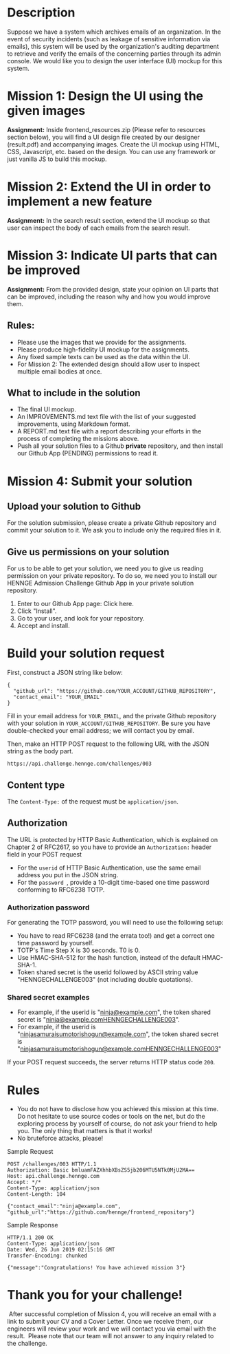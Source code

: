 # Description
Suppose we have a system which archives emails of an organization. In the event of security incidents (such as leakage of sensitive information via emails), this system will be used by the organization's auditing department to retrieve and verify the emails of the concerning parties through its admin console. We would like you to design the user interface (UI) mockup for this system.

# Mission 1: Design the UI using the given images

**Assignment:** Inside frontend_resources.zip (Please refer to resources section below), you will find a UI design file created by our designer (result.pdf) and accompanying images. Create the UI mockup using HTML, CSS, Javascript, etc. based on the design. You can use any framework or just vanilla JS to build this mockup.

# Mission 2: Extend the UI in order to implement a new feature

**Assignment:** In the search result section, extend the UI mockup so that user can inspect the body of each emails from the search result.

# Mission 3: Indicate UI parts that can be improved

**Assignment:** From the provided design, state your opinion on UI parts that can be improved, including the reason why and how you would improve them.

## **Rules:**

* Please use the images that we provide for the assignments.
* Please produce high-fidelity UI mockup for the assignments.
* Any fixed sample texts can be used as the data within the UI.
* For Mission 2: The extended design should allow user to inspect multiple email bodies at once.

## **What to include in the solution**

* The final UI mockup.
* An IMPROVEMENTS.md text file with the list of your suggested improvements, using Markdown format.
* A REPORT.md text file with a report describing your efforts in the process of completing the missions above.
* Push all your solution files to a Github **private** repository, and then install our Github App (PENDING) permissions to read it.

# Mission 4: Submit your solution

## Upload your solution to Github

For the solution submission, please create a private Github repository and commit your solution to it. We ask you to include only the required files in it.

## Give us permissions on your solution

For us to be able to get your solution, we need you to give us reading permission on your private repository. To do so, we need you to install our HENNGE Admission Challenge Github App in your private solution repository.

1. Enter to our Github App page: Click here.
2. Click "Install".
3. Go to your user, and look for your repository.
4. Accept and install.

# Build your solution request

First, construct a JSON string like below:

```
{
  "github_url": "https://github.com/YOUR_ACCOUNT/GITHUB_REPOSITORY",
  "contact_email": "YOUR_EMAIL"
}
```

Fill in your email address for `YOUR_EMAIL`, and the private Github repository with your solution in `YOUR_ACCOUNT/GITHUB_REPOSITORY`. Be sure you have double-checked your email address; we will contact you by email.

Then, make an HTTP POST request to the following URL with the JSON string as the body part.

`https://api.challenge.hennge.com/challenges/003`

## **Content type**

The `Content-Type:` of the request must be `application/json`.

## **Authorization**

The URL is protected by HTTP Basic Authentication, which is explained on Chapter 2 of RFC2617, so you have to provide an `Authorization:` header field in your POST request

* For the `userid` of HTTP Basic Authentication, use the same email address you put in the JSON string.
* For the  `password `, provide a 10-digit time-based one time password conforming to RFC6238 TOTP.

### Authorization password

For generating the TOTP password, you will need to use the following setup:

* You have to read RFC6238 (and the errata too!) and get a correct one time password by yourself.
* TOTP's Time Step X is 30 seconds. T0 is 0.
* Use HMAC-SHA-512 for the hash function, instead of the default HMAC-SHA-1.
* Token shared secret is the userid followed by ASCII string value "HENNGECHALLENGE003" (not including double quotations).

### Shared secret examples

* For example, if the userid is "ninja@example.com", the token shared secret is "ninja@example.comHENNGECHALLENGE003".
* For example, if the userid is "ninjasamuraisumotorishogun@example.com", the token shared secret is "ninjasamuraisumotorishogun@example.comHENNGECHALLENGE003"

If your POST request succeeds, the server returns HTTP status code `200`.

# Rules

* You do not have to disclose how you achieved this mission at this time. Do not hesitate to use source codes or tools on the net, but do the exploring process by yourself of course, do not ask your friend to help you. The only thing that matters is that it works!
* No bruteforce attacks, please!

Sample Request

```
POST /challenges/003 HTTP/1.1
Authorization: Basic bmluamFAZXhhbXBsZS5jb206MTU5NTk0MjU2MA==
Host: api.challenge.hennge.com
Accept: */*
Content-Type: application/json
Content-Length: 104

{"contact_email":"ninja@example.com", "github_url":"https://github.com/hennge/frontend_repository"}
```

Sample Response

```
HTTP/1.1 200 OK
Content-Type: application/json
Date: Wed, 26 Jun 2019 02:15:16 GMT
Transfer-Encoding: chunked

{"message":"Congratulations! You have achieved mission 3"}
```

# Thank you for your challenge!

​ After successful completion of Mission 4, you will receive an email with a link to submit your CV and a Cover Letter. Once we receive them, our engineers will review your work and we will contact you via email with the result. ​ Please note that our team will not answer to any inquiry related to the challenge.